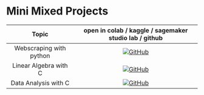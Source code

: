 # Mini Mixed Projects 

| **Topic** | **open in colab / kaggle / sagemaker studio lab / github** |
|:------------:|:-------------------------------------------------:|
|  Webscraping with python| [![GitHub](https://badges.aleen42.com/src/github.svg)](https://github.com/xcansuxakgul/mixed-projects/tree/main/webscraping)
|  Linear Algebra with C| [![GitHub](https://badges.aleen42.com/src/github.svg)](https://github.com/xcansuxakgul/mixed-projects/tree/main/Linear-Algebra-with-C)
|  Data Analysis with C| [![GitHub](https://badges.aleen42.com/src/github.svg)](https://github.com/xcansuxakgul/mixed-projects/tree/main/file_analysis_C)
